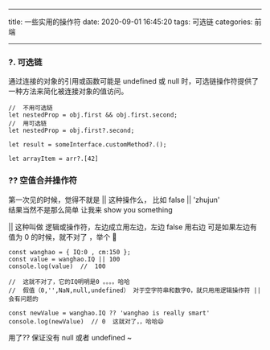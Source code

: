 <!--
 * @Author: your name
 * @Date: 2020-09-01 16:45:20
 * @LastEditTime: 2020-09-09 19:09:24
 * @LastEditors: Please set LastEditors
 * @Description: In User Settings Edit
 * @FilePath: /博客/source/_posts/operator.md
-->

---

title: 一些实用的操作符
date: 2020-09-01 16:45:20
tags: 可选链
categories: 前端

---

### ?. 可选链

通过连接的对象的引用或函数可能是 undefined 或 null 时，可选链操作符提供了一种方法来简化被连接对象的值访问。

```
//  不用可选链
let nestedProp = obj.first && obj.first.second;
//  用可选链
let nestedProp = obj.first?.second;

let result = someInterface.customMethod?.();

let arrayItem = arr?.[42]
```

### ?? 空值合并操作符

第一次见的时候，觉得不就是 || 这种操作么， 比如 false || 'zhujun'  
结果当然不是那么简单
让我来 show you something

|| 这种叫做 逻辑或操作符，左边成立用左边，左边 false 用右边 可是如果左边有值为 0 的时候，就不对了 ，举个 🌰

```
const wanghao = { IQ:0 , cm:150 };
const value = wanghao.IQ || 100
console.log(value)  //  100

//  这就不对了，它的IQ明明是0 。。。。哈哈
//  假值（0,'',NaN,null,undefined） 对于空字符串和数字0，就只用用逻辑操作符 || 会有问题的

const newValue = wanghao.IQ ?? 'wanghao is really smart'
console.log(newValue)  // 0  这就对了，，哈哈😄
```

用了?? 保证没有 null 或者 undefined ~
